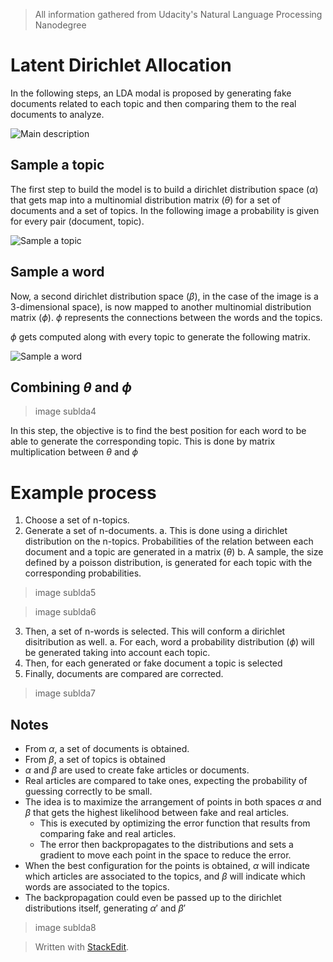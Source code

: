 > All information gathered from Udacity's Natural Language Processing Nanodegree

# Latent Dirichlet Allocation

In the following steps, an LDA modal is proposed by generating fake documents related to each topic and then comparing them to the real documents to analyze.

![Main description](https://raw.githubusercontent.com/euphonie/study-notes/master/Computer%20Science/Theory/Natural%20Language%20Processing/Feature%20Extraction%20and%20embeddings/sublda1.png)

## Sample a topic

The first step to build the model is to build a dirichlet distribution space ($\alpha$) that gets map into a multinomial distribution matrix ($\theta$) for a set of documents and a set of topics. In the following image a probability is given for every pair (document, topic).

![Sample a topic](https://raw.githubusercontent.com/euphonie/study-notes/master/Computer%20Science/Theory/Natural%20Language%20Processing/Feature%20Extraction%20and%20embeddings/sublda2.png)

## Sample a word

Now, a second dirichlet distribution space ($\beta$), in the case of the image is a 3-dimensional space),  is now mapped to another multinomial distribution matrix ($\phi$). $\phi$ represents the connections between the words and the topics.

$\phi$ gets computed along with every topic to generate the following matrix.

![Sample a word](https://raw.githubusercontent.com/euphonie/study-notes/master/Computer%20Science/Theory/Natural%20Language%20Processing/Feature%20Extraction%20and%20embeddings/sublda3.png)

## Combining $\theta$ and $\phi$

> image sublda4

In this step, the objective is to find the best position for each word to be able to generate the corresponding topic. This is done by matrix multiplication between $\theta$ and $\phi$

# Example process

1. Choose a set of n-topics.
2. Generate a set of n-documents. 
	a. This is done using a dirichlet distribution on the n-topics. Probabilities of the relation between each document and a topic are generated in a matrix ($\theta$)
	b. A sample, the size defined by a poisson distribution, is generated for each topic with the corresponding probabilities.

> image sublda5

> image sublda6

3. Then, a set of n-words is selected. This will conform a dirichlet disitribution as well. 
	a. For each, word a probability distribution ($\phi$) will be generated taking into account each topic.
4. Then, for each generated or fake document a topic is selected 
5. Finally, documents are compared are corrected.

> image sublda7

## Notes

- From $\alpha$, a set of documents is obtained. 
- From $\beta$, a set of topics is obtained
- $\alpha$ and $\beta$ are used to create fake articles or documents.
- Real articles are compared to take ones, expecting the probability of guessing correctly to be small.
- The idea is to maximize the arrangement of points in both spaces $\alpha$ and $\beta$ that gets the highest likelihood between fake and real articles.
	- This is executed by optimizing the error function that results from comparing fake and real articles.
	- The error then backpropagates to the distributions and sets a gradient to move each point in the space to reduce the error.
- When the best configuration for the points is obtained, $\alpha$ will indicate which articles are associated to the topics, and $\beta$ will indicate which words are associated to the topics.
- The backpropagation could even be passed up to the dirichlet distributions itself, generating $\alpha'$ and $\beta'$

> image sublda8

> Written with [StackEdit](https://stackedit.io/).
<!--stackedit_data:
eyJoaXN0b3J5IjpbLTE5Nzg4NDk4NTAsLTE1MjIzMzIxNjEsLT
g2MjUzMDY5NywtMTgwMjM4OTM5NSw3MzYzMzYzMV19
-->